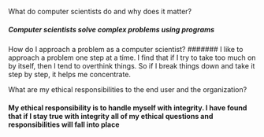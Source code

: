 What do computer scientists do and why does it matter?
##### Computer scientists solve complex problems using programs

How do I approach a problem as a computer scientist?
####### I like to approach a problem one step at a time. I find that if I try to take too much on by itself, then I tend to overthink things. So if I break things down and take it step by step, it helps me concentrate.



What are my ethical responsibilities to the end user and the organization?
#### My ethical responsibility is to handle myself with integrity. I have found that if I stay true with integrity all of my ethical questions and responsibilities will fall into place
